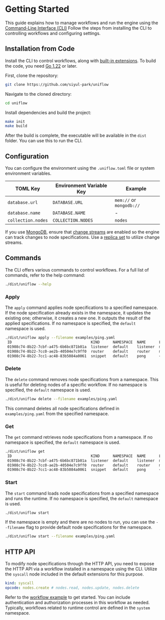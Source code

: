 # Getting Started

This guide explains how to manage workflows and run the engine using the [Command-Line Interface (CLI)](../cmd/README.md) Follow the steps from installing the CLI to controlling workflows and configuring settings.

## Installation from Code

Install the CLI to control workflows, along with [built-in extensions](../ext/README.md). To build the code, you need [Go 1.22](https://go.dev/doc/install) or later.

First, clone the repository:

```sh
git clone https://github.com/siyul-park/uniflow
```

Navigate to the cloned directory:

```sh
cd uniflow
```

Install dependencies and build the project:

```sh
make init
make build
```

After the build is complete, the executable will be available in the `dist` folder. You can use this to run the CLI.

## Configuration

You can configure the environment using the `.uniflow.toml` file or system environment variables.

| TOML Key           | Environment Variable Key | Example                  |
|--------------------|--------------------------|--------------------------|
| `database.url`     | `DATABASE.URL`           | `mem://` or `mongodb://` |
| `database.name`    | `DATABASE.NAME`          | -                        |
| `collection.nodes` | `COLLECTION.NODES`       | `nodes`                  |

If you use [MongoDB](https://www.mongodb.com/), ensure that [change streams](https://www.mongodb.com/docs/manual/changeStreams/) are enabled so the engine can track changes to node specifications. Use a [replica set](https://www.mongodb.com/ko-kr/docs/manual/replication/#std-label-replication) to utilize change streams.

## Commands

The CLI offers various commands to control workflows. For a full list of commands, refer to the help command:

```sh
./dist/uniflow --help
```

### Apply

The `apply` command applies node specifications to a specified namespace. If the node specification already exists in the namespace, it updates the existing one; otherwise, it creates a new one. It outputs the result of the applied specifications. If no namespace is specified, the `default` namespace is used.

```sh
./dist/uniflow apply --filename examples/ping.yaml
 ID                                    KIND      NAMESPACE  NAME      LINKS                                
 01908c74-8b22-7cbf-a475-6b6bc871b01a  listener  default    listener  map[out:[map[name:router port:in]]]  
 01908c74-8b22-7cc0-ae2b-40504e7c9ff0  router    default    router    map[out[0]:[map[name:pong port:in]]] 
 01908c74-8b22-7cc1-ac48-83b5084a0061  snippet   default    pong      <nil>                                
```

### Delete

The `delete` command removes node specifications from a namespace. This is useful for deleting nodes of a specific workflow. If no namespace is specified, the `default` namespace is used.

```sh
./dist/uniflow delete --filename examples/ping.yaml
```

This command deletes all node specifications defined in `examples/ping.yaml` from the specified namespace.

### Get

The `get` command retrieves node specifications from a namespace. If no namespace is specified, the `default` namespace is used.

```sh
./dist/uniflow get
 ID                                    KIND      NAMESPACE  NAME      LINKS                                
 01908c74-8b22-7cbf-a475-6b6bc871b01a  listener  default    listener  map[out:[map[name:router port:in]]]  
 01908c74-8b22-7cc0-ae2b-40504e7c9ff0  router    default    router    map[out[0]:[map[name:pong port:in]]] 
 01908c74-8b22-7cc1-ac48-83b5084a0061  snippet   default    pong      <nil>                                
```

### Start

The `start` command loads node specifications from a specified namespace and runs the runtime. If no namespace is specified, the `default` namespace is used.

```sh
./dist/uniflow start                  
```

If the namespace is empty and there are no nodes to run, you can use the `--filename` flag to provide default node specifications for the namespace.

```sh
./dist/uniflow start --filename examples/ping.yaml
```

## HTTP API

To modify node specifications through the HTTP API, you need to expose the HTTP API via a workflow installed in a namespace using the CLI. Utilize the `syscall` node included in the default extensions for this purpose.

```yaml
kind: syscall
opcode: nodes.create # nodes.read, nodes.update, nodes.delete
```

Refer to the [workflow example](../examples/crud.yaml) to get started. You can include authentication and authorization processes in this workflow as needed. Typically, workflows related to runtime control are defined in the `system` namespace.
